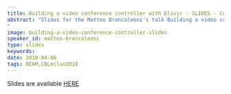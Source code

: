 ```yaml
---
title: Building a video conference controller with Elixir - SLIDES - Code BEAM Lite Milan 2018
abstract: "Slides for the Matteo Brancaleoni's talk Building a video conference controller with Elixir - Code BEAM Lite Milan 2018
"
image: building-a-video-conference-controller-slides
speaker_id: matteo-brancaleoni
type: slides
keywords: 
date: 2018-04-06
tags: BEAM,CBLmilan2018
---
```

Slides are available&nbsp;<a href="/uploads/media/default/0001/01/3537c76d0f1b10744038a0bec45351d5c9803869.pdf" target="_blank">HERE</a>
